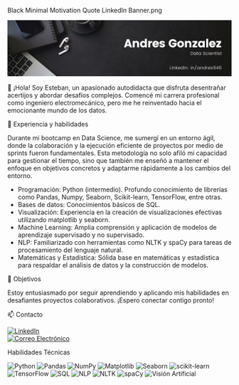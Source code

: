 Black Minimal Motivation Quote LinkedIn Banner.png

<div id="header" align="center">
  <img decoding="async" src="https://github.com/andresgvelasquez/andresgvelasquez/blob/main/Black%20Minimal%20Motivation%20Quote%20LinkedIn%20Banner.png" width="800"/>
</div>

👋 ¡Hola! Soy Esteban, un apasionado autodidacta que disfruta desentrañar acertijos y abordar desafíos complejos. Comencé mi carrera profesional como ingeniero electromecánico, pero me he reinventado hacia el emocionante mundo de los datos.

💼 Experiencia y habilidades

Durante mi bootcamp en Data Science, me sumergí en un entorno ágil, donde la colaboración y la ejecución eficiente de proyectos por medio de sprints fueron fundamentales. Esta metodología no solo afiló mi capacidad para gestionar el tiempo, sino que también me enseñó a mantener el enfoque en objetivos concretos y adaptarme rápidamente a los cambios del entorno.

- Programación:   Python (intermedio). Profundo conocimiento de librerías como Pandas, Numpy, Seaborn, Scikit-learn, TensorFlow, entre otras.
- Bases de datos: Conocimientos básicos de SQL.
- Visualización: Experiencia en la creación de visualizaciones efectivas utilizando matplotlib y seaborn.
- Machine Learning: Amplia comprensión y aplicación de modelos de aprendizaje supervisado y no supervisado.
- NLP: Familiarizado con herramientas como NLTK y spaCy para tareas de procesamiento del lenguaje natural.
- Matemáticas y Estadística: Sólida base en matemáticas y estadística para respaldar el análisis de datos y la construcción de modelos.

🚀 Objetivos

Estoy entusiasmado por seguir aprendiendo y aplicando mis habilidades en desafiantes proyectos colaborativos. ¡Espero conectar contigo pronto!

📫 Contacto

[![LinkedIn](https://img.shields.io/badge/LinkedIn-0077B5?style=for-the-badge&logo=linkedin&logoColor=white)](https://www.linkedin.com/in/andres946/)  
[![Correo Electrónico](https://img.shields.io/badge/Correo%20Electrónico-andresgvelasquez8@gmail.com-red?style=for-the-badge&logo=mail.ru)](mailto:andresgvelasquez8@gmail.com)  

Habilidades Técnicas  

![Python](https://img.shields.io/badge/-Python-blue?style=for-the-badge&logo=python&logoColor=white&logoWidth=40)
![Pandas](https://img.shields.io/badge/-Pandas-blue?style=for-the-badge&logo=pandas&logoColor=white)
![NumPy](https://img.shields.io/badge/-NumPy-blue?style=for-the-badge&logo=numpy&logoColor=white)
![Matplotlib](https://img.shields.io/badge/-Matplotlib-blue?style=for-the-badge&logo=python&logoColor=white)
![Seaborn](https://img.shields.io/badge/-Seaborn-blue?style=for-the-badge&logo=python&logoColor=white)
![scikit-learn](https://img.shields.io/badge/-scikit--learn-blue?style=for-the-badge&logo=scikit-learn&logoColor=white)
![TensorFlow](https://img.shields.io/badge/-TensorFlow-blue?style=for-the-badge&logo=tensorflow&logoColor=white)
![SQL](https://img.shields.io/badge/-SQL-blue?style=for-the-badge&logo=sql&logoColor=white)
![NLP](https://img.shields.io/badge/-NLP-blue?style=for-the-badge&logo=book&logoColor=white)
![NLTK](https://img.shields.io/badge/-NLTK-blue?style=for-the-badge&logo=nltk&logoColor=white)
![spaCy](https://img.shields.io/badge/-spaCy-blue?style=for-the-badge&logo=spacy&logoColor=white)
![Visión Artificial](https://img.shields.io/badge/-Visión_Artificial-blue?style=for-the-badge&logo=data:image/png;base64,iVBORw0KGgoAAAANSUhEUgAAACAAAAAgCAQAAADZc7J/AAAA5ElEQVR42mNgoBNQikwBZAaR+BzAqK4xMdYXQAtiKK4xMaAxtdrOYCsMwDmAMWtupwmAnECqK5gCqCfMtFLjAGWADG9EaPZiDMYgDMYG2F1DK4xMacJwAxDKowG+D4GyG1RgAtiKKowGyBlWgBM4xOyjUDcAE5EaYpwgA6GtRgDcAdqowFmC9RpAqIoyxTF1gApbAGZBqK4whFYBmK5gDtNqK5wwjsS0Nk5J5X1vcAAAAASUVORK5CYII=&logoColor=white)







